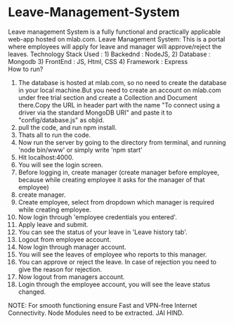 # Leave-Management-System
Leave management System is a fully functional and practically applicable web-app hosted on mlab.com.
Leave Management System:  This is a portal where employees will apply for leave and manager will approve/reject the leaves.  Technology Stack Used : 1) Backednd : NodeJS, 2) Database : Mongodb 3) FrontEnd : JS, Html, CSS 4) Framework : Express  
How to run? 
1) The database is hosted at mlab.com, so no need to create the database in your local machine.But you need to create an account on mlab.com under free trial section and create a Collection and Document there.Copy the URL in header part with the name "To connect using a driver via the standard MongoDB URI" and paste it to "config/database.js" as objid.
2) pull the code, and run npm install.
3) Thats all to run the code. 
4) Now run the server by going to the directory from terminal, and running 'node bin/www' or simply write 'npm start'
5) Hit localhost:4000. 
6) You will see the login screen. 
7) Before logging in, create manager (create manager before employee, because while creating employee it asks for the manager of that employee) 
8) create manager. 
9) Create employee, select from dropdown which manager is required while creating employee. 
10) Now login through 'employee credentials you entered'. 
11) Apply leave and submit. 
12) You can see the status of your leave in 'Leave history tab'. 
13) Logout from employee account. 
14) Now login through manager account. 
15) You will see the leaves of employee who reports to this manager. 
16) You can approve or reject the leave. In case of rejection you need to give the reason for rejection. 
17) Now logout from managers account. 
18) Login through the employee account, you will see the leave status changed.

NOTE: For smooth functioning ensure Fast and VPN-free Internet Connectivity.
Node Modules need to be extracted.
JAI HIND.

